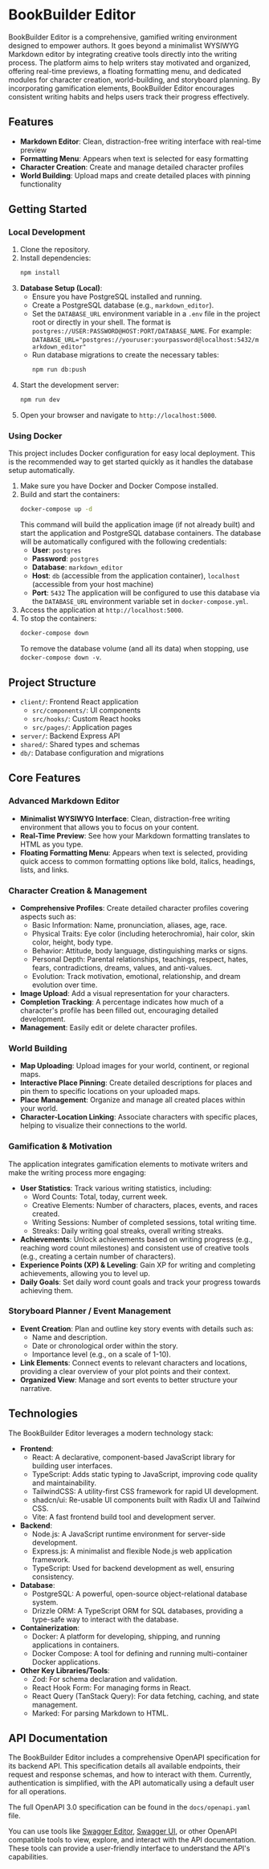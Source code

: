 # BookBuilder Editor

BookBuilder Editor is a comprehensive, gamified writing environment designed to empower authors. It goes beyond a minimalist WYSIWYG Markdown editor by integrating creative tools directly into the writing process. The platform aims to help writers stay motivated and organized, offering real-time previews, a floating formatting menu, and dedicated modules for character creation, world-building, and storyboard planning. By incorporating gamification elements, BookBuilder Editor encourages consistent writing habits and helps users track their progress effectively.

## Features

- **Markdown Editor**: Clean, distraction-free writing interface with real-time preview
- **Formatting Menu**: Appears when text is selected for easy formatting
- **Character Creation**: Create and manage detailed character profiles
- **World Building**: Upload maps and create detailed places with pinning functionality

## Getting Started

### Local Development

1. Clone the repository.
2. Install dependencies:
   ```bash
   npm install
   ```
3. **Database Setup (Local)**:
    - Ensure you have PostgreSQL installed and running.
    - Create a PostgreSQL database (e.g., `markdown_editor`).
    - Set the `DATABASE_URL` environment variable in a `.env` file in the project root or directly in your shell. The format is `postgres://USER:PASSWORD@HOST:PORT/DATABASE_NAME`. For example: `DATABASE_URL="postgres://youruser:yourpassword@localhost:5432/markdown_editor"`
    - Run database migrations to create the necessary tables:
      ```bash
      npm run db:push
      ```
4. Start the development server:
   ```bash
   npm run dev
   ```
5. Open your browser and navigate to `http://localhost:5000`.

### Using Docker

This project includes Docker configuration for easy local deployment. This is the recommended way to get started quickly as it handles the database setup automatically.

1. Make sure you have Docker and Docker Compose installed.
2. Build and start the containers:
   ```bash
   docker-compose up -d
   ```
   This command will build the application image (if not already built) and start the application and PostgreSQL database containers. The database will be automatically configured with the following credentials:
    - **User**: `postgres`
    - **Password**: `postgres`
    - **Database**: `markdown_editor`
    - **Host**: `db` (accessible from the application container), `localhost` (accessible from your host machine)
    - **Port**: `5432`
   The application will be configured to use this database via the `DATABASE_URL` environment variable set in `docker-compose.yml`.
3. Access the application at `http://localhost:5000`.
4. To stop the containers:
   ```bash
   docker-compose down
   ```
   To remove the database volume (and all its data) when stopping, use `docker-compose down -v`.

## Project Structure

- `client/`: Frontend React application
  - `src/components/`: UI components
  - `src/hooks/`: Custom React hooks
  - `src/pages/`: Application pages
- `server/`: Backend Express API
- `shared/`: Shared types and schemas
- `db/`: Database configuration and migrations

## Core Features

### Advanced Markdown Editor
- **Minimalist WYSIWYG Interface**: Clean, distraction-free writing environment that allows you to focus on your content.
- **Real-Time Preview**: See how your Markdown formatting translates to HTML as you type.
- **Floating Formatting Menu**: Appears when text is selected, providing quick access to common formatting options like bold, italics, headings, lists, and links.

### Character Creation & Management
- **Comprehensive Profiles**: Create detailed character profiles covering aspects such as:
    - Basic Information: Name, pronunciation, aliases, age, race.
    - Physical Traits: Eye color (including heterochromia), hair color, skin color, height, body type.
    - Behavior: Attitude, body language, distinguishing marks or signs.
    - Personal Depth: Parental relationships, teachings, respect, hates, fears, contradictions, dreams, values, and anti-values.
    - Evolution: Track motivation, emotional, relationship, and dream evolution over time.
- **Image Upload**: Add a visual representation for your characters.
- **Completion Tracking**: A percentage indicates how much of a character's profile has been filled out, encouraging detailed development.
- **Management**: Easily edit or delete character profiles.

### World Building
- **Map Uploading**: Upload images for your world, continent, or regional maps.
- **Interactive Place Pinning**: Create detailed descriptions for places and pin them to specific locations on your uploaded maps.
- **Place Management**: Organize and manage all created places within your world.
- **Character-Location Linking**: Associate characters with specific places, helping to visualize their connections to the world.

### Gamification & Motivation
The application integrates gamification elements to motivate writers and make the writing process more engaging:
- **User Statistics**: Track various writing statistics, including:
    - Word Counts: Total, today, current week.
    - Creative Elements: Number of characters, places, events, and races created.
    - Writing Sessions: Number of completed sessions, total writing time.
    - Streaks: Daily writing goal streaks, overall writing streaks.
- **Achievements**: Unlock achievements based on writing progress (e.g., reaching word count milestones) and consistent use of creative tools (e.g., creating a certain number of characters).
- **Experience Points (XP) & Leveling**: Gain XP for writing and completing achievements, allowing you to level up.
- **Daily Goals**: Set daily word count goals and track your progress towards achieving them.

### Storyboard Planner / Event Management
- **Event Creation**: Plan and outline key story events with details such as:
    - Name and description.
    - Date or chronological order within the story.
    - Importance level (e.g., on a scale of 1-10).
- **Link Elements**: Connect events to relevant characters and locations, providing a clear overview of your plot points and their context.
- **Organized View**: Manage and sort events to better structure your narrative.

## Technologies

The BookBuilder Editor leverages a modern technology stack:

- **Frontend**:
    - React: A declarative, component-based JavaScript library for building user interfaces.
    - TypeScript: Adds static typing to JavaScript, improving code quality and maintainability.
    - TailwindCSS: A utility-first CSS framework for rapid UI development.
    - shadcn/ui: Re-usable UI components built with Radix UI and Tailwind CSS.
    - Vite: A fast frontend build tool and development server.
- **Backend**:
    - Node.js: A JavaScript runtime environment for server-side development.
    - Express.js: A minimalist and flexible Node.js web application framework.
    - TypeScript: Used for backend development as well, ensuring consistency.
- **Database**:
    - PostgreSQL: A powerful, open-source object-relational database system.
    - Drizzle ORM: A TypeScript ORM for SQL databases, providing a type-safe way to interact with the database.
- **Containerization**:
    - Docker: A platform for developing, shipping, and running applications in containers.
    - Docker Compose: A tool for defining and running multi-container Docker applications.
- **Other Key Libraries/Tools**:
    - Zod: For schema declaration and validation.
    - React Hook Form: For managing forms in React.
    - React Query (TanStack Query): For data fetching, caching, and state management.
    - Marked: For parsing Markdown to HTML.

## API Documentation

The BookBuilder Editor includes a comprehensive OpenAPI specification for its backend API. This specification details all available endpoints, their request and response schemas, and how to interact with them. Currently, authentication is simplified, with the API automatically using a default user for all operations.

The full OpenAPI 3.0 specification can be found in the `docs/openapi.yaml` file.

You can use tools like [Swagger Editor](https://editor.swagger.io/), [Swagger UI](https://swagger.io/tools/swagger-ui/), or other OpenAPI compatible tools to view, explore, and interact with the API documentation. These tools can provide a user-friendly interface to understand the API's capabilities.